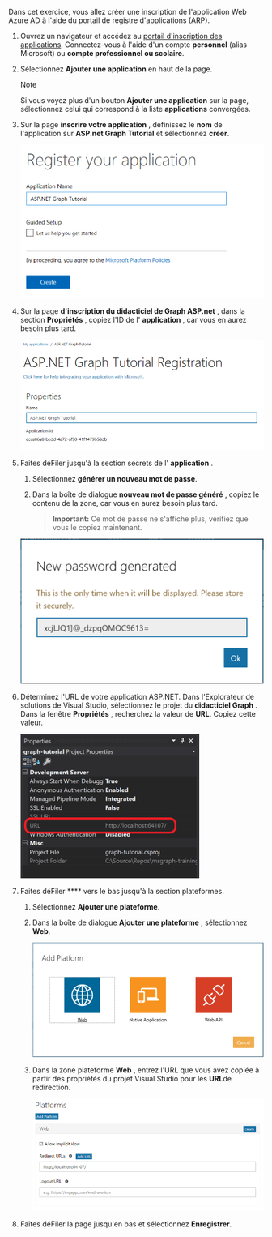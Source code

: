 <!-- markdownlint-disable MD002 MD041 -->

Dans cet exercice, vous allez créer une inscription de l'application Web Azure AD à l'aide du portail de registre d'applications (ARP).

1. Ouvrez un navigateur et accédez au [portail d'inscription des applications](https://apps.dev.microsoft.com). Connectez-vous à l'aide d'un compte **personnel** (alias Microsoft) ou **compte professionnel ou scolaire**.

1. Sélectionnez **Ajouter une application** en haut de la page.

    > [!NOTE]
    > Si vous voyez plus d'un bouton **Ajouter une application** sur la page, sélectionnez celui qui correspond à la liste **applications** convergées.

1. Sur la page **inscrire votre application** , définissez le **nom** de l'application sur **ASP.net Graph Tutorial** et sélectionnez **créer**.

    ![Capture d'écran de la création d'une nouvelle application dans le site Web du portail d'inscription des applications](./images/arp-create-app-01.png)

1. Sur la page **d'inscription du didacticiel de Graph ASP.net** , dans la section **Propriétés** , copiez l'ID de l' **application** , car vous en aurez besoin plus tard.

    ![Capture d'écran de l'ID de l'application nouvellement créée](./images/arp-create-app-02.png)

1. Faites déFiler jusqu'à la section secrets de l' **application** .

    1. Sélectionnez **générer un nouveau mot de passe**.
    1. Dans la boîte de dialogue **nouveau mot de passe généré** , copiez le contenu de la zone, car vous en aurez besoin plus tard.

        > **Important:** Ce mot de passe ne s'affiche plus, vérifiez que vous le copiez maintenant.

    ![Capture d'écran du mot de passe d'une application nouvellement créée](./images/arp-create-app-03.png)

1. Déterminez l'URL de votre application ASP.NET. Dans l'Explorateur de solutions de Visual Studio, sélectionnez le projet du **didacticiel Graph** . Dans la fenêtre **Propriétés** , recherchez la valeur de **URL**. Copiez cette valeur.

    ![Capture d'écran de la fenêtre Propriétés de Visual Studio](./images/vs-project-url.png)

1. Faites déFiler **** vers le bas jusqu'à la section plateformes.

    1. Sélectionnez **Ajouter une plateforme**.
    1. Dans la boîte de dialogue **Ajouter une plateforme** , sélectionnez **Web**.

        ![Capture d'écran création d'une plateforme pour l'application](./images/arp-create-app-04.png)

    1. Dans la zone plateforme **Web** , entrez l'URL que vous avez copiée à partir des propriétés du projet Visual Studio pour les **URL**de redirection.

        ![Capture d'écran de la plateforme Web récemment ajoutée pour l'application](./images/arp-create-app-05.png)

1. Faites déFiler la page jusqu'en bas et sélectionnez **Enregistrer**.